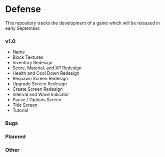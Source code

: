 # Defense
This repository tracks the development of a game which will be released in early September.

### v1.0
* Name
* Block Textures
* Inventory Redesign
* Score, Material, and XP Redesign
* Health and Cool Down Redesign
* Respawn Screen Redesign
* Upgrade Screen Redesign
* Create Screen Redesign
* Interval and Wave Indicator
* Pause / Options Screen
* Title Screen
* Tutorial

### Bugs

### Planned

### Other





